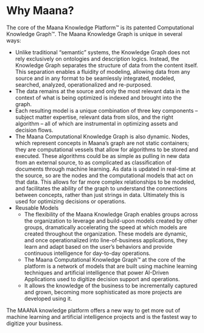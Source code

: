 <?xml version="1.0" encoding="utf-8"?>
<html xmlns:MadCap="http://www.madcapsoftware.com/Schemas/MadCap.xsd" MadCap:lastBlockDepth="6" MadCap:lastHeight="922" MadCap:lastWidth="2190" class="concept">
    <head><title>Why Maana?</title>
    </head>
    <body>
        <h1 class="Heading1">Why Maana?</h1>
        <p class="BodyText">The core of the Maana Knowledge Platform™ is its patented Computational Knowledge Graph™. The Maana Knowledge Graph is unique in several ways:</p>
        <ul>
            <li>Unlike traditional “semantic” systems, the Knowledge Graph does not rely exclusively on ontologies and description logics. Instead, the Knowledge Graph separates the structure of data from the content itself. This separation enables a fluidity of modeling, allowing data from any source and in any format to be seamlessly integrated, modeled, searched, analyzed, operationalized and re-purposed.</li>
            <li>The data remains at the source and only the most relevant data in the context of what is being optimized is indexed and brought into the graph.</li>
            <li>Each resulting model is a unique combination of three key components – subject matter expertise, relevant data from silos, and the right algorithm – all of which are instrumental in optimizing assets and decision flows.</li>
            <li>The Maana Computational Knowledge Graph is also dynamic.  Nodes, which represent concepts in Maana’s graph are not static containers; they are computational vessels that allow for algorithms to be stored and executed. These algorithms could be as simple as pulling in new data from an external source, to as complicated as classification of documents through machine learning. As data is updated in real-time at the source, so are the nodes and the computational models that act on that data.  This allows for far more complex relationships to be modeled, and facilitates the ability of the graph to understand the connections between concepts, rather than just strings in data. Ultimately this is used for optimizing decisions or operations.</li>
            <li>Reusable Models<ul><li>The flexibility of the Maana Knowledge Graph enables groups across the organization to leverage and build-upon models created by other groups, dramatically accelerating the speed at which models are created throughout the organization.  These models are dynamic, and once operationalized into line-of-business applications, they learn and adapt based on the user’s behaviors and provide continuous intelligence for day-to-day operations.</li><li>The Maana Computational Knowledge Graph™ at the core of the platform is a network of models that are built using machine learning techniques and artificial intelligence that power AI-Driven Applications used to digitize decision support and operations.</li><li>It allows the knowledge of the business to be incrementally captured and grown, becoming more sophisticated as more projects are developed using it.</li></ul></li>
        </ul>
        <p class="BodyText">The MAANA knowledge platform offers a new way to get more out of machine learning and artificial intelligence projects and is the fastest way to digitize your business.</p>
    </body>
</html>
